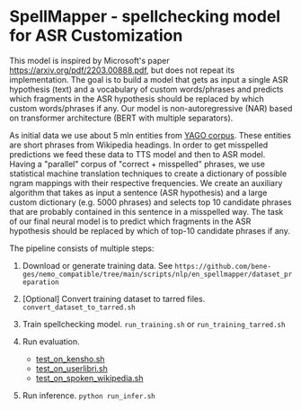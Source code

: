 # SpellMapper - spellchecking model for ASR Customization

This model is inspired by Microsoft's paper https://arxiv.org/pdf/2203.00888.pdf, but does not repeat its implementation.
The goal is to build a model that gets as input a single ASR hypothesis (text) and a vocabulary of custom words/phrases and predicts which fragments in the ASR hypothesis should be replaced by which custom words/phrases if any.
Our model is non-autoregressive (NAR) based on transformer architecture (BERT with multiple separators).

As initial data we use about 5 mln entities from [YAGO corpus](https://www.mpi-inf.mpg.de/departments/databases-and-information-systems/research/yago-naga/yago/downloads/). These entities are short phrases from Wikipedia headings.
In order to get misspelled predictions we feed these data to TTS model and then to ASR model.
Having a "parallel" corpus of "correct + misspelled" phrases, we use statistical machine translation techniques to create a dictionary of possible ngram mappings with their respective frequencies.
We create an auxiliary algorithm that takes as input a sentence (ASR hypothesis) and a large custom dictionary (e.g. 5000 phrases) and selects top 10 candidate phrases that are probably contained in this sentence in a misspelled way.
The task of our final neural model is to predict which fragments in the ASR hypothesis should be replaced by which of top-10 candidate phrases if any.

The pipeline consists of multiple steps:

1. Download or generate training data. 
   See `https://github.com/bene-ges/nemo_compatible/tree/main/scripts/nlp/en_spellmapper/dataset_preparation`

2. [Optional] Convert training dataset to tarred files.
   `convert_dataset_to_tarred.sh`
 
3. Train spellchecking model.
   `run_training.sh`
   or 
   `run_training_tarred.sh`

4. Run evaluation.
   - [test_on_kensho.sh](https://github.com/bene-ges/nemo_compatible/blob/main/scripts/nlp/en_spellmapper/evaluation/test_on_kensho.sh)
   - [test_on_userlibri.sh](https://github.com/bene-ges/nemo_compatible/blob/main/scripts/nlp/en_spellmapper/evaluation/test_on_kensho.sh)
   - [test_on_spoken_wikipedia.sh](https://github.com/bene-ges/nemo_compatible/blob/main/scripts/nlp/en_spellmapper/evaluation/test_on_kensho.sh)

5. Run inference.
   `python run_infer.sh`
